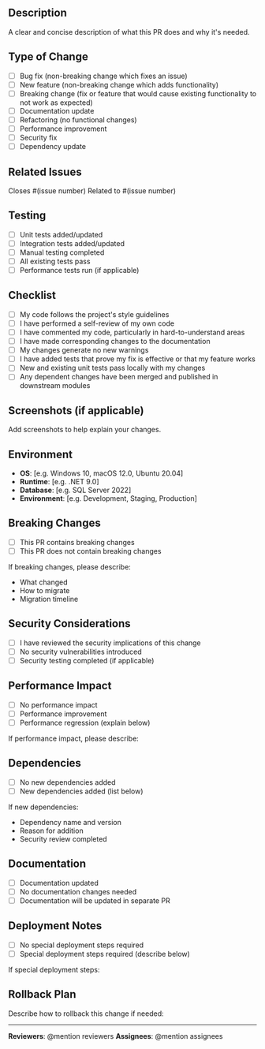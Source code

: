 ## Description
A clear and concise description of what this PR does and why it's needed.

## Type of Change
- [ ] Bug fix (non-breaking change which fixes an issue)
- [ ] New feature (non-breaking change which adds functionality)
- [ ] Breaking change (fix or feature that would cause existing functionality to not work as expected)
- [ ] Documentation update
- [ ] Refactoring (no functional changes)
- [ ] Performance improvement
- [ ] Security fix
- [ ] Dependency update

## Related Issues
Closes #(issue number)
Related to #(issue number)

## Testing
- [ ] Unit tests added/updated
- [ ] Integration tests added/updated
- [ ] Manual testing completed
- [ ] All existing tests pass
- [ ] Performance tests run (if applicable)

## Checklist
- [ ] My code follows the project's style guidelines
- [ ] I have performed a self-review of my own code
- [ ] I have commented my code, particularly in hard-to-understand areas
- [ ] I have made corresponding changes to the documentation
- [ ] My changes generate no new warnings
- [ ] I have added tests that prove my fix is effective or that my feature works
- [ ] New and existing unit tests pass locally with my changes
- [ ] Any dependent changes have been merged and published in downstream modules

## Screenshots (if applicable)
Add screenshots to help explain your changes.

## Environment
- **OS**: [e.g. Windows 10, macOS 12.0, Ubuntu 20.04]
- **Runtime**: [e.g. .NET 9.0]
- **Database**: [e.g. SQL Server 2022]
- **Environment**: [e.g. Development, Staging, Production]

## Breaking Changes
- [ ] This PR contains breaking changes
- [ ] This PR does not contain breaking changes

If breaking changes, please describe:
- What changed
- How to migrate
- Migration timeline

## Security Considerations
- [ ] I have reviewed the security implications of this change
- [ ] No security vulnerabilities introduced
- [ ] Security testing completed (if applicable)

## Performance Impact
- [ ] No performance impact
- [ ] Performance improvement
- [ ] Performance regression (explain below)

If performance impact, please describe:

## Dependencies
- [ ] No new dependencies added
- [ ] New dependencies added (list below)

If new dependencies:
- Dependency name and version
- Reason for addition
- Security review completed

## Documentation
- [ ] Documentation updated
- [ ] No documentation changes needed
- [ ] Documentation will be updated in separate PR

## Deployment Notes
- [ ] No special deployment steps required
- [ ] Special deployment steps required (describe below)

If special deployment steps:

## Rollback Plan
Describe how to rollback this change if needed:

---

**Reviewers**: @mention reviewers
**Assignees**: @mention assignees 